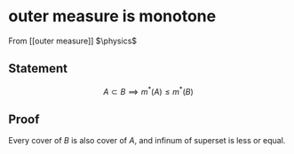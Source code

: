 # outer measure is monotone
From [[outer measure]]
$\physics$
## Statement
$$A \subset B \implies m^{*}(A) \leq m^{*}(B)$$

## Proof
Every cover of $B$ is also cover of $A$, and infinum of superset is less or equal.